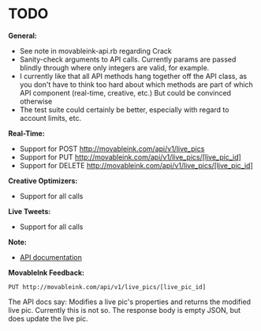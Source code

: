 TODO
===============

**General:**

  - See note in movableink-api.rb regarding Crack
  - Sanity-check arguments to API calls.
    Currently params are passed blindly through where only integers are valid, for example.
  - I currently like that all API methods hang together off the API class, as you don't have to
    think too hard about which methods are part of which API component (real-time, creative, etc.)
    But could be convinced otherwise
  - The test suite could certainly be better, especially with regard to account limits, etc.
    
**Real-Time:**

  - Support for POST http://movableink.com/api/v1/live_pics
  - Support for PUT http://movableink.com/api/v1/live_pics/[live_pic_id]
  - Support for DELETE http://movableink.com/api/v1/live_pics/[live_pic_id]
  

**Creative Optimizers:**

  - Support for all calls


**Live Tweets:**

  - Support for all calls

**Note:**

  - [API documentation](https://movableink.com/api/docs)


**MovableInk Feedback:**

    PUT http://movableink.com/api/v1/live_pics/[live_pic_id]
  
  The API docs say: Modifies a live pic's properties and returns the modified live pic.
  Currently this is not so.  The response body is empty JSON, but does update the live pic.

